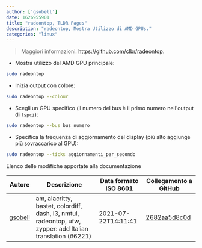 ```yaml
---
author: ['gsobell']
date: 1626955901
title: "radeontop, TLDR Pages"
description: "radeontop, Mostra Utilizzo di AMD GPUs."
categories: "linux"
---
```

> Maggiori informazioni: <https://github.com/clbr/radeontop>.

- Mostra utilizzo del AMD GPU principale:

```bash
sudo radeontop
```

- Inizia output con colore:

```bash
sudo radeontop --colour
```

- Scegli un GPU specifico (il numero del bus è il primo numero nell'output di `lspci`):

```bash
sudo radeontop --bus bus_numero
```

- Specifica la frequenza di aggiornamento del display (più alto aggiunge più sovraccarico al GPU):

```bash
sudo radeontop --ticks aggiornamenti_per_secondo
```
Elenco delle modifiche apportate alla documentazione


Autore | Descrizione | Data formato ISO 8601 | Collegamento a GitHub
------|-----|-----|-----
[gsobell](mailto:82414189+gsobell@users.noreply.github.com) | am, alacritty, bastet, colordiff, dash, i3, nmtui, radeontop, ufw, zypper: add Italian translation (#6221) | 2021-07-22T14:11:41 | [2682aa5d8c0d](https://github.com/tldr-pages/tldr/commit/2682aa5d8c0d2eddb520a78e38a57f20a6bc7db9)

